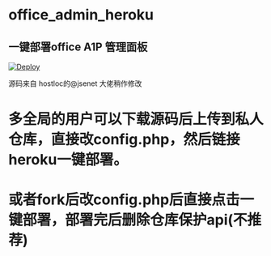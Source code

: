 # office_admin_heroku



## 一键部署office A1P 管理面板 


[![Deploy](https://www.herokucdn.com/deploy/button.png)](https://heroku.com/deploy)


源码来自 hostloc的@jsenet 大佬稍作修改

# 多全局的用户可以下载源码后上传到私人仓库，直接改config.php，然后链接heroku一键部署。

# 或者fork后改config.php后直接点击一键部署，部署完后删除仓库保护api(不推荐)
